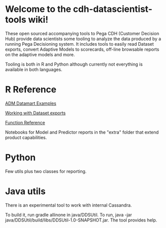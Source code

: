 # Welcome to the cdh-datascientist-tools wiki!

These open sourced accompanying tools to Pega CDH (Customer Decision Hub) provide data scientists some tooling to analyze the data produced by a running Pega Decisioning system. It includes tools to easily read Dataset exports, convert Adaptive Models to scorecards, off-line browsable reports on the adaptive models and more. 

Tooling is both in R and Python although currently not everything is available in both languages.

# R Reference

[ADM Datamart Examples](https://pegasystems.github.io/cdh-datascientist-tools/articles/adm-reporting.html)

[Working with Dataset exports](https://pegasystems.github.io/cdh-datascientist-tools/articles/adhoc-datasetanalysis.html)

[Function Reference](https://pegasystems.github.io/cdh-datascientist-tools/reference/index.html)

Notebooks for Model and Predictor reports in the "extra" folder that extend product capabilities.

# Python

Few utils plus two classes for reporting.

# Java utils

There is an experimental tool to work with internal Cassandra.

To build it, run gradle allinone in java/DDSUtil. To run, java -jar java/DDSUtil/build/libs/DDSUtil-1.0-SNAPSHOT.jar. The tool provides help.
